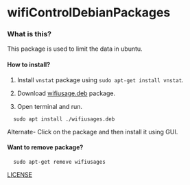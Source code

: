 # wifiControlDebianPackages

### What is this?

This package is used to limit the data in ubuntu.

#### How to install?

1. Install ```vnstat``` package using ```sudo apt-get install vnstat```.

2. Download [wifiusage.deb](https://github.com/asifanwar007/wifiusages/raw/master/wifiusages.deb) package.

3. Open terminal and run.

```
  sudo apt install ./wifiusages.deb
```

Alternate- Click on the package and then install it using GUI.


#### Want to remove package?

```
  sudo apt-get remove wifiusages
```

[LICENSE](https://github.com/asifanwar007/wifiusages/blob/master/LICENSE.md)

